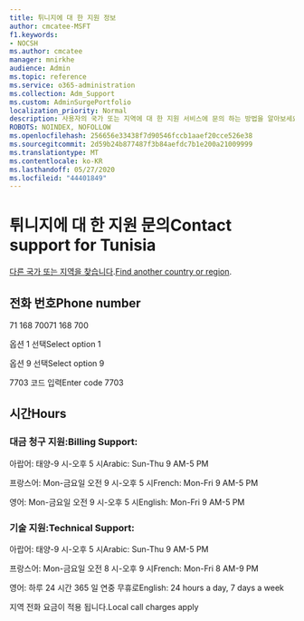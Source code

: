 ```yaml
---
title: 튀니지에 대 한 지원 정보
author: cmcatee-MSFT
f1.keywords:
- NOCSH
ms.author: cmcatee
manager: mnirkhe
audience: Admin
ms.topic: reference
ms.service: o365-administration
ms.collection: Adm_Support
ms.custom: AdminSurgePortfolio
localization_priority: Normal
description: 사용자의 국가 또는 지역에 대 한 지원 서비스에 문의 하는 방법을 알아보세요.
ROBOTS: NOINDEX, NOFOLLOW
ms.openlocfilehash: 256656e33438f7d90546fccb1aaef20cce526e38
ms.sourcegitcommit: 2d59b24b877487f3b84aefdc7b1e200a21009999
ms.translationtype: MT
ms.contentlocale: ko-KR
ms.lasthandoff: 05/27/2020
ms.locfileid: "44401849"
---
```

# <a name="contact-support-for-tunisia"></a><span data-ttu-id="651d1-103">튀니지에 대 한 지원 문의</span><span class="sxs-lookup"><span data-stu-id="651d1-103">Contact support for Tunisia</span></span>

<span data-ttu-id="651d1-104">[다른 국가 또는 지역을 찾습니다](../contact-support-for-business-products.md).</span><span class="sxs-lookup"><span data-stu-id="651d1-104">[Find another country or region](../contact-support-for-business-products.md).</span></span>

## <a name="phone-number"></a><span data-ttu-id="651d1-105">전화 번호</span><span class="sxs-lookup"><span data-stu-id="651d1-105">Phone number</span></span>
<span data-ttu-id="651d1-106">71 168 700</span><span class="sxs-lookup"><span data-stu-id="651d1-106">71 168 700</span></span>

<span data-ttu-id="651d1-107">옵션 1 선택</span><span class="sxs-lookup"><span data-stu-id="651d1-107">Select option 1</span></span>

<span data-ttu-id="651d1-108">옵션 9 선택</span><span class="sxs-lookup"><span data-stu-id="651d1-108">Select option 9</span></span>

<span data-ttu-id="651d1-109">7703 코드 입력</span><span class="sxs-lookup"><span data-stu-id="651d1-109">Enter code 7703</span></span>

## <a name="hours"></a><span data-ttu-id="651d1-110">시간</span><span class="sxs-lookup"><span data-stu-id="651d1-110">Hours</span></span>
### <a name="billing-support"></a><span data-ttu-id="651d1-111">대금 청구 지원:</span><span class="sxs-lookup"><span data-stu-id="651d1-111">Billing Support:</span></span>

<span data-ttu-id="651d1-112">아랍어: 태양-9 시-오후 5 시</span><span class="sxs-lookup"><span data-stu-id="651d1-112">Arabic: Sun-Thu 9 AM-5 PM</span></span>

<span data-ttu-id="651d1-113">프랑스어: Mon-금요일 오전 9 시-오후 5 시</span><span class="sxs-lookup"><span data-stu-id="651d1-113">French: Mon-Fri 9 AM-5 PM</span></span>

<span data-ttu-id="651d1-114">영어: Mon-금요일 오전 9 시-오후 5 시</span><span class="sxs-lookup"><span data-stu-id="651d1-114">English: Mon-Fri 9 AM-5 PM</span></span>

### <a name="technical-support"></a><span data-ttu-id="651d1-115">기술 지원:</span><span class="sxs-lookup"><span data-stu-id="651d1-115">Technical Support:</span></span>

<span data-ttu-id="651d1-116">아랍어: 태양-9 시-오후 5 시</span><span class="sxs-lookup"><span data-stu-id="651d1-116">Arabic: Sun-Thu 9 AM-5 PM</span></span>

<span data-ttu-id="651d1-117">프랑스어: Mon-금요일 오전 8 시-오후 9 시</span><span class="sxs-lookup"><span data-stu-id="651d1-117">French: Mon-Fri 8 AM-9 PM</span></span>

<span data-ttu-id="651d1-118">영어: 하루 24 시간 365 일 연중 무휴로</span><span class="sxs-lookup"><span data-stu-id="651d1-118">English: 24 hours a day, 7 days a week</span></span>

<span data-ttu-id="651d1-119">지역 전화 요금이 적용 됩니다.</span><span class="sxs-lookup"><span data-stu-id="651d1-119">Local call charges apply</span></span>
